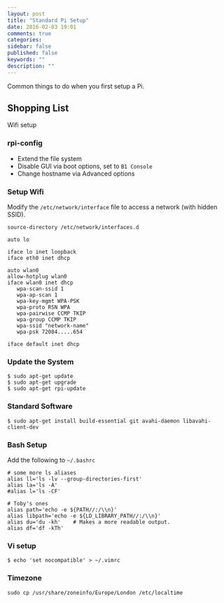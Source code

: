 ```yaml
---
layout: post
title: "Standard Pi Setup"
date: 2016-02-03 19:01
comments: true
categories: 
sidebar: false
published: false
keywords: ""
description: ""
---
```


Common things to do when you first setup a Pi.

<!-- more -->

## Shopping List

Wifi setup


### rpi-config

* Extend the file system
* Disable GUI via boot options, set to `B1 Console`
* Change hostname via Advanced options


### Setup Wifi

Modify the `/etc/network/interface` file to access a network (with hidden SSID).

    source-directory /etc/network/interfaces.d

    auto lo

    iface lo inet loopback
    iface eth0 inet dhcp

    auto wlan0
    allow-hotplug wlan0
    iface wlan0 inet dhcp
       wpa-scan-ssid 1
       wpa-ap-scan 1
       wpa-key-mgmt WPA-PSK
       wpa-proto RSN WPA
       wpa-pairwise CCMP TKIP
       wpa-group CCMP TKIP
       wpa-ssid "network-name"
       wpa-psk 72084.....654

    iface default inet dhcp


### Update the System

    $ sudo apt-get update
    $ sudo apt-get upgrade
    $ sudo apt-get rpi-update


### Standard Software

    $ sudo apt-get install build-essential git avahi-daemon libavahi-client-dev


### Bash Setup

Add the following to `~/.bashrc`

    # some more ls aliases
    alias ll='ls -lv --group-directories-first'
    alias la='ls -A'
    #alias l='ls -CF'

    # Toby's ones
    alias path='echo -e ${PATH//:/\\n}'
    alias libpath='echo -e ${LD_LIBRARY_PATH//:/\\n}'
    alias du='du -kh'    # Makes a more readable output.
    alias df='df -kTh'


### Vi setup

    $ echo 'set nocompatible' > ~/.vimrc


### Timezone

    sudo cp /usr/share/zoneinfo/Europe/London /etc/localtime